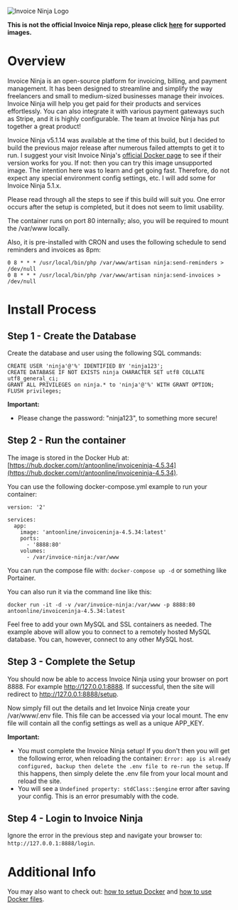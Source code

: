 ![Invoice Ninja Logo](https://anto.online/wp-content/uploads/2021/03/Invoice-Ninja-Header-Logo.png)

**This is not the official Invoice Ninja repo, please click [here](https://hub.docker.com/r/invoiceninja/invoiceninja) for supported images.**

# Overview #

Invoice Ninja is an open-source platform for invoicing, billing, and payment management. It has been designed to streamline and simplify the way freelancers and small to medium-sized businesses manage their invoices. Invoice Ninja will help you get paid for their products and services effortlessly. You can also integrate it with various payment gateways such as Stripe, and it is highly configurable. The team at Invoice Ninja has put together a great product!

Invoice Ninja v5.1.14 was available at the time of this build, but I decided to build the previous major release after numerous failed attempts to get it to run. I suggest your visit Invoice Ninja's [official Docker page](https://hub.docker.com/r/invoiceninja/invoiceninja) to see if their version works for you. If not: then you can try this image unsupported image. The intention here was to learn and get going fast. Therefore, do not expect any special environment config settings, etc. I will add some for Invoice Ninja 5.1.x.

Please read through all the steps to see if this build will suit you. One error occurs after the setup is completed, but it does not seem to limit usability.

The container runs on port 80 internally; also, you will be required to mount the /var/www locally.

Also, it is pre-installed with CRON and uses the following schedule to send reminders and invoices as 8pm:

````
0 8 * * * /usr/local/bin/php /var/www/artisan ninja:send-reminders > /dev/null
0 8 * * * /usr/local/bin/php /var/www/artisan ninja:send-invoices > /dev/null
````

# Install Process #

## Step 1 - Create the Database ##

Create the database and user using the following SQL commands:

````
CREATE USER 'ninja'@'%' IDENTIFIED BY 'ninja123';
CREATE DATABASE IF NOT EXISTS ninja CHARACTER SET utf8 COLLATE utf8_general_ci;
GRANT ALL PRIVILEGES on ninja.* to 'ninja'@'%' WITH GRANT OPTION;
FLUSH privileges;
````

**Important:**
- Please change the password: "ninja123", to something more secure!

## Step 2 - Run the container ##

The image is stored in the Docker Hub at: [https://hub.docker.com/r/antoonline/invoiceninja-4.5.34](https://hub.docker.com/r/antoonline/invoiceninja-4.5.34).

You can use the following docker-compose.yml example to run your container:

````
version: '2'

services:
  app:
    image: 'antoonline/invoiceninja-4.5.34:latest'
    ports:
      - '8888:80'
    volumes:
      - /var/invoice-ninja:/var/www
````

You can run the compose file with: ````docker-compose up -d```` or something like Portainer.

You can also run it via the command line like this:

````
docker run -it -d -v /var/invoice-ninja:/var/www -p 8888:80 antoonline/invoiceninja-4.5.34:latest
````

Feel free to add your own MySQL and SSL containers as needed. The example above will allow you to connect to a remotely hosted MySQL database. You can, however, connect to any other MySQL host.

## Step 3 - Complete the Setup ##

You should now be able to access Invoice Ninja using your browser on port 8888. For example http://127.0.0.1:8888. If successful, then the site will redirect to http://127.0.0.1:8888/setup.

Now simply fill out the details and let Invoice Ninja create your /var/www/.env file. This file can be accessed via your local mount. The env file will contain all the config settings as well as a unique APP_KEY.

**Important:**
- You must complete the Invoice Ninja setup! If you don't then you will get the following error, when reloading the container:
````Error: app is already configured, backup then delete the .env file to re-run the setup````. If this happens, then simply delete the .env file from your local mount and reload the site.
- You will see a ````Undefined property: stdClass::$engine```` error after saving your config. This is an error presumably with the code.

## Step 4 - Login to Invoice Ninja ##

Ignore the error in the previous step and navigate your browser to: ````http://127.0.0.1:8888/login````.

# Additional Info # 

You may also want to check out: [how to setup Docker](https://anto.online/guides/setup-docker/) and [how to use Docker files](https://anto.online/guides/how-to-use-dockerfiles-in-docker/).